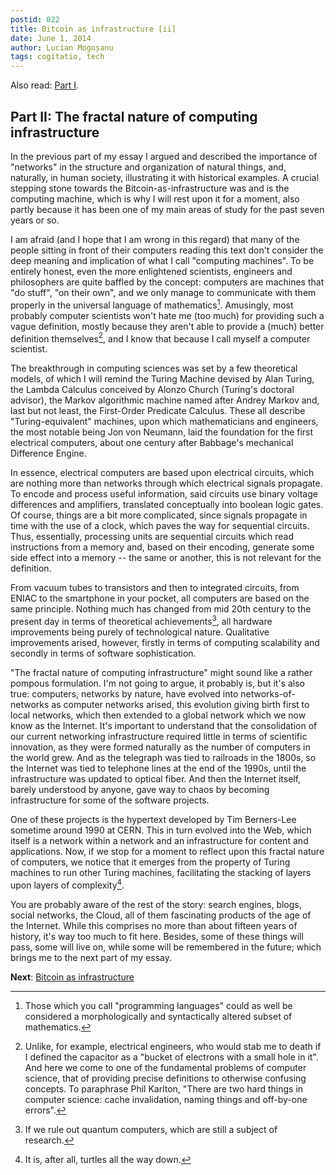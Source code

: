 ```yaml
---
postid: 022
title: Bitcoin as infrastructure [ii]
date: June 1, 2014
author: Lucian Mogoșanu
tags: cogitatio, tech
---
```


Also read: [Part I][1].

## Part II: The fractal nature of computing infrastructure

In the previous part of my essay I argued and described the importance of
"networks" in the structure and organization of natural things, and, naturally,
in human society, illustrating it with historical examples. A crucial stepping
stone towards the Bitcoin-as-infrastructure was and is the computing machine,
which is why I will rest upon it for a moment, also partly because it has been
one of my main areas of study for the past seven years or so.

I am afraid (and I hope that I am wrong in this regard) that many of the people
sitting in front of their computers reading this text don't consider the deep
meaning and implication of what I call "computing machines". To be entirely
honest, even the more enlightened scientists, engineers and philosophers are
quite baffled by the concept: computers are machines that "do stuff", "on their
own", and we only manage to communicate with them properly in the universal
language of mathematics[^3]. Amusingly, most probably computer scientists won't
hate me (too much) for providing such a vague definition, mostly because they
aren't able to provide a (much) better definition themselves[^4], and I know
that because I call myself a computer scientist.

The breakthrough in computing sciences was set by a few theoretical models, of
which I will remind the Turing Machine devised by Alan Turing, the Lambda
Calculus conceived by Alonzo Church (Turing's doctoral advisor), the Markov
algorithmic machine named after Andrey Markov and, last but not least, the
First-Order Predicate Calculus. These all describe "Turing-equivalent"
machines, upon which mathematicians and engineers, the most notable being Jon
von Neumann, laid the foundation for the first electrical computers, about one
century after Babbage's mechanical Difference Engine.

In essence, electrical computers are based upon electrical circuits, which are
nothing more than networks through which electrical signals propagate. To
encode and process useful information, said circuits use binary voltage
differences and amplifiers, translated conceptually into boolean logic gates.
Of course, things are a bit more complicated, since signals propagate in time
with the use of a clock, which paves the way for sequential circuits. Thus,
essentially, processing units are sequential circuits which read instructions
from a memory and, based on their encoding, generate some side effect into a
memory -- the same or another, this is not relevant for the definition.

From vacuum tubes to transistors and then to integrated circuits, from ENIAC to
the smartphone in your pocket, all computers are based on the same principle.
Nothing much has changed from mid 20th century to the present day in terms of
theoretical achievements[^5], all hardware improvements being purely of
technological nature. Qualitative improvements arised, however, firstly in
terms of computing scalability and secondly in terms of software
sophistication.

"The fractal nature of computing infrastructure" might sound like a rather
pompous formulation. I'm not going to argue, it probably is, but it's also
true: computers, networks by nature, have evolved into networks-of-networks as
computer networks arised, this evolution giving birth first to local networks,
which then extended to a global network which we now know as the Internet. It's
important to understand that the consolidation of our current networking
infrastructure required little in terms of scientific innovation, as they were
formed naturally as the number of computers in the world grew. And as the
telegraph was tied to railroads in the 1800s, so the Internet was tied to
telephone lines at the end of the 1990s, until the infrastructure was updated
to optical fiber. And then the Internet itself, barely understood by anyone,
gave way to chaos by becoming infrastructure for some of the software
projects.

One of these projects is the hypertext developed by Tim Berners-Lee sometime
around 1990 at CERN. This in turn evolved into the Web, which itself is a
network within a network and an infrastructure for content and applications.
Now, if we stop for a moment to reflect upon this fractal nature of computers,
we notice that it emerges from the property of Turing machines to run other
Turing machines, facilitating the stacking of layers upon layers of
complexity[^6].

You are probably aware of the rest of the story: search engines, blogs, social
networks, the Cloud, all of them fascinating products of the age of the
Internet. While this comprises no more than about fifteen years of history,
it's way too much to fit here. Besides, some of these things will pass, some
will live on, while some will be remembered in the future; which brings me to
the next part of my essay.

**Next**: [Bitcoin as infrastructure][2]

[^3]: Those which you call "programming languages" could as well be considered
a morphologically and syntactically altered subset of mathematics.

[^4]: Unlike, for example, electrical engineers, who would stab me to death if
I defined the capacitor as a "bucket of electrons with a small hole in it". And
here we come to one of the fundamental problems of computer science, that of
providing precise definitions to otherwise confusing concepts. To paraphrase
Phil Karlton, "There are two hard things in computer science: cache
invalidation, naming things and off-by-one errors".

[^5]: If we rule out quantum computers, which are still a subject of research.

[^6]: It is, after all, turtles all the way down.

[1]: /posts/y00/01f-bitcoin-as-infrastructure-i.html
[2]: /posts/y01/027-bitcoin-as-infrastructure-iii.html
